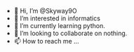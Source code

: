 - 👋 Hi, I’m @Skyway9O
- 👀 I’m interested in informatics
- 🌱 I’m currently learning python.
- 💞️ I’m looking to collaborate on nothing.
- 📫 How to reach me ...

<!---
Skyway9O/Skyway9O is a ✨ special ✨ repository because its `README.md` (this file) appears on your GitHub profile.
You can click the Preview link to take a look at your changes.
--->
